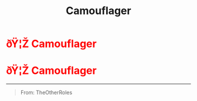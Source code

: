 ﻿---
lang: en-US
title: Camouflager
prev: Blackmailer
next: Cleaner
---
# <font color="red">ðŸ¦Ž <b>Camouflager</b></font> <Badge text="Support" type="tip" vertical="middle"/>
# <font color="red">ðŸ¦Ž <b>Camouflager</b></font> <Badge text="Support" type="tip" vertical="middle"/>
---

> From: TheOtherRoles

